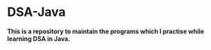 # DSA-Java

<b>This is a repository to maintain the programs which I practise while learning DSA in Java.</b>
